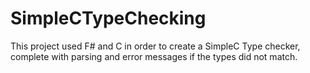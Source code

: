 # SimpleCTypeChecking
This project used F# and C in order to create a SimpleC Type checker, complete with parsing and error messages if the types did not match.
